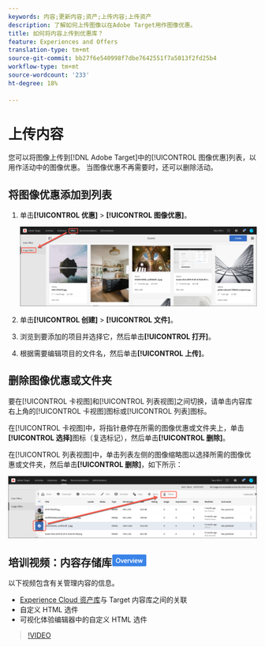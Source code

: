 ```yaml
---
keywords: 内容;更新内容;资产;上传内容;上传资产
description: 了解如何上传图像以在Adobe Target用作图像优惠。
title: 如何将内容上传到优惠库？
feature: Experiences and Offers
translation-type: tm+mt
source-git-commit: bb27f6e540998f7dbe7642551f7a5013f2fd25b4
workflow-type: tm+mt
source-wordcount: '233'
ht-degree: 18%

---
```



# 上传内容

您可以将图像上传到[!DNL Adobe Target]中的[!UICONTROL 图像优惠]列表，以用作活动中的图像优惠。 当图像优惠不再需要时，还可以删除活动。

## 将图像优惠添加到列表

1. 单击&#x200B;**[!UICONTROL 优惠]** > **[!UICONTROL 图像优惠]**。

   ![优惠>图像优惠](/help/c-experiences/c-manage-content/assets/image-offers-tab.png)

1. 单击&#x200B;**[!UICONTROL 创建]** > **[!UICONTROL 文件]**。
1. 浏览到要添加的项目并选择它，然后单击&#x200B;**[!UICONTROL 打开]**。
1. 根据需要编辑项目的文件名，然后单击&#x200B;**[!UICONTROL 上传]**。

## 删除图像优惠或文件夹

要在[!UICONTROL 卡视图]和[!UICONTROL 列表视图]之间切换，请单击内容库右上角的[!UICONTROL 卡视图]图标或[!UICONTROL 列表]图标。

在[!UICONTROL 卡视图]中，将指针悬停在所需的图像优惠或文件夹上，单击&#x200B;**[!UICONTROL 选择]**&#x200B;图标（复选标记），然后单击&#x200B;**[!UICONTROL 删除]**。

在[!UICONTROL 列表视图]中，单击列表左侧的图像缩略图以选择所需的图像优惠或文件夹，然后单击&#x200B;**[!UICONTROL 删除]**，如下所示：

![删除选定项目](/help/c-experiences/c-manage-content/assets/delete-image-offer.png)

## 培训视频：内容存储库![概述徽章](/help/assets/overview.png)

以下视频包含有关管理内容的信息。

* [Experience Cloud 资产库](https://experienceleague.adobe.com/docs/core-services/interface/assets/creative-cloud.html)与 Target 内容库之间的关联
* 自定义 HTML 选件
* 可视化体验编辑器中的自定义 HTML 选件

>[!VIDEO](https://video.tv.adobe.com/v/17387)